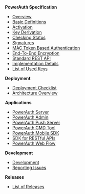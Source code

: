 **PowerAuth Specification**

- [Overview](./PowerAuth-Specification.md)
- [Basic Definitions](./Basic-definitions.md)
- [Activation](./Activation.md)
- [Key Derivation](./Key-derivation.md)
- [Checking Status](./Activation-Status.md)
- [Signatures](./Computing-and-Validating-Signatures.md)
- [MAC Token Based Authentication](./MAC-Token-Based-Authentication.md)
- [End-To-End Encryption](./End-To-End-Encryption.md)
- [Standard REST API](./Standard-RESTful-API.md)
- [Implementation Details](./Implementation-notes.md)
- [List of Used Keys](./List-of-used-keys.md)

**Deployment**

- [Deployment Checklist](./Deployment-Checklist.md)
- [Architecture Overview](./Architecture-Overview.md)

**Applications**

- [PowerAuth Server](https://github.com/wultra/powerauth-server)
- [PowerAuth Admin](https://github.com/wultra/powerauth-admin)
- [PowerAuth Push Server](https://github.com/wultra/powerauth-push-server)
- [PowerAuth CMD Tool](https://github.com/wultra/powerauth-cmd-tool)
- [PowerAuth Mobile SDK](https://github.com/wultra/powerauth-mobile-sdk)
- [SDK for RESTful APIs](https://github.com/wultra/powerauth-restful-integration)
- [PowerAuth Web Flow](https://github.com/wultra/powerauth-webflow)

**Development**

- [Development](./Development.md)
- [Reporting Issues](./Reporting-Issues.md)

**Releases**

- [List of Releases](./Releases.md)
